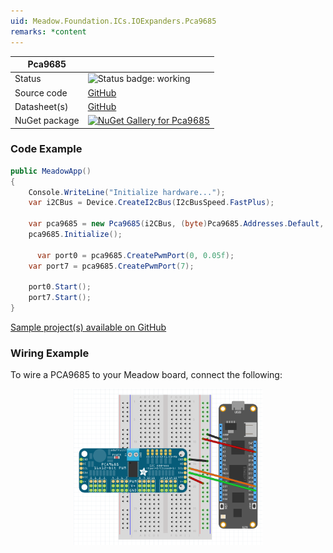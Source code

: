 ```yaml
---
uid: Meadow.Foundation.ICs.IOExpanders.Pca9685
remarks: *content
---
```


| Pca9685 | |
|--------|--------|
| Status | <img src="https://img.shields.io/badge/Working-brightgreen" style="width: auto; height: -webkit-fill-available;" alt="Status badge: working" /> |
| Source code | [GitHub](https://github.com/WildernessLabs/Meadow.Foundation/tree/main/Source/Meadow.Foundation.Peripherals/ICs.IOExpanders.Pca9685) |
| Datasheet(s) | [GitHub](https://github.com/WildernessLabs/Meadow.Foundation/tree/main/Source/Meadow.Foundation.Peripherals/ICs.IOExpanders.Pca9685/Datasheet) |
| NuGet package | <a href="https://www.nuget.org/packages/Meadow.Foundation.ICs.IOExpanders.Pca9685/" target="_blank"><img src="https://img.shields.io/nuget/v/Meadow.Foundation.ICs.IOExpanders.Pca9685.svg?label=Meadow.Foundation.ICs.IOExpanders.Pca9685" alt="NuGet Gallery for Pca9685" /></a> |

### Code Example

```csharp
public MeadowApp()
{
    Console.WriteLine("Initialize hardware...");
    var i2CBus = Device.CreateI2cBus(I2cBusSpeed.FastPlus);

    var pca9685 = new Pca9685(i2CBus, (byte)Pca9685.Addresses.Default, 50);
    pca9685.Initialize();

      var port0 = pca9685.CreatePwmPort(0, 0.05f);
    var port7 = pca9685.CreatePwmPort(7);

    port0.Start();
    port7.Start();
}

```

[Sample project(s) available on GitHub](https://github.com/WildernessLabs/Meadow.Foundation/tree/main/Source/Meadow.Foundation.Peripherals/ICs.IOExpanders.Pca9685/Samples/Pca9685_Sample)

### Wiring Example

To wire a PCA9685 to your Meadow board, connect the following:

<img src="../../API_Assets/Meadow.Foundation.ICs.IOExpanders.Pca9685/Pca9685_Fritzing.png" 
    style="width: 60%; display: block; margin-left: auto; margin-right: auto;" />

